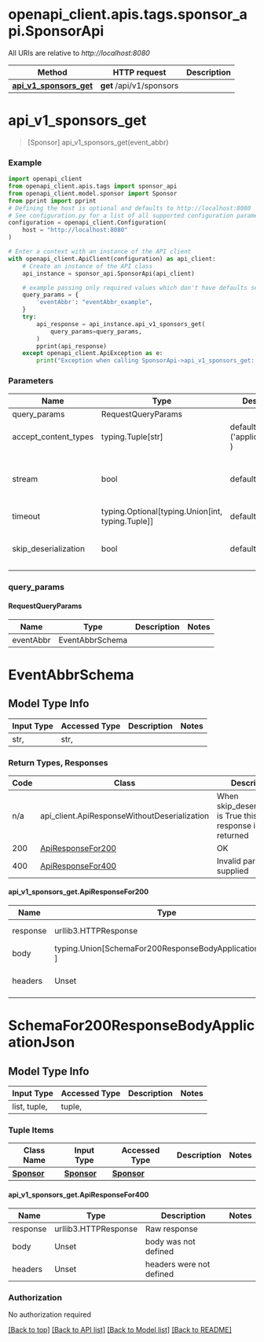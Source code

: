 <a name="__pageTop"></a>
# openapi_client.apis.tags.sponsor_api.SponsorApi

All URIs are relative to *http://localhost:8080*

Method | HTTP request | Description
------------- | ------------- | -------------
[**api_v1_sponsors_get**](#api_v1_sponsors_get) | **get** /api/v1/sponsors | 

# **api_v1_sponsors_get**
<a name="api_v1_sponsors_get"></a>
> [Sponsor] api_v1_sponsors_get(event_abbr)



### Example

```python
import openapi_client
from openapi_client.apis.tags import sponsor_api
from openapi_client.model.sponsor import Sponsor
from pprint import pprint
# Defining the host is optional and defaults to http://localhost:8080
# See configuration.py for a list of all supported configuration parameters.
configuration = openapi_client.Configuration(
    host = "http://localhost:8080"
)

# Enter a context with an instance of the API client
with openapi_client.ApiClient(configuration) as api_client:
    # Create an instance of the API class
    api_instance = sponsor_api.SponsorApi(api_client)

    # example passing only required values which don't have defaults set
    query_params = {
        'eventAbbr': "eventAbbr_example",
    }
    try:
        api_response = api_instance.api_v1_sponsors_get(
            query_params=query_params,
        )
        pprint(api_response)
    except openapi_client.ApiException as e:
        print("Exception when calling SponsorApi->api_v1_sponsors_get: %s\n" % e)
```
### Parameters

Name | Type | Description  | Notes
------------- | ------------- | ------------- | -------------
query_params | RequestQueryParams | |
accept_content_types | typing.Tuple[str] | default is ('application/json', ) | Tells the server the content type(s) that are accepted by the client
stream | bool | default is False | if True then the response.content will be streamed and loaded from a file like object. When downloading a file, set this to True to force the code to deserialize the content to a FileSchema file
timeout | typing.Optional[typing.Union[int, typing.Tuple]] | default is None | the timeout used by the rest client
skip_deserialization | bool | default is False | when True, headers and body will be unset and an instance of api_client.ApiResponseWithoutDeserialization will be returned

### query_params
#### RequestQueryParams

Name | Type | Description  | Notes
------------- | ------------- | ------------- | -------------
eventAbbr | EventAbbrSchema | | 


# EventAbbrSchema

## Model Type Info
Input Type | Accessed Type | Description | Notes
------------ | ------------- | ------------- | -------------
str,  | str,  |  | 

### Return Types, Responses

Code | Class | Description
------------- | ------------- | -------------
n/a | api_client.ApiResponseWithoutDeserialization | When skip_deserialization is True this response is returned
200 | [ApiResponseFor200](#api_v1_sponsors_get.ApiResponseFor200) | OK
400 | [ApiResponseFor400](#api_v1_sponsors_get.ApiResponseFor400) | Invalid params supplied

#### api_v1_sponsors_get.ApiResponseFor200
Name | Type | Description  | Notes
------------- | ------------- | ------------- | -------------
response | urllib3.HTTPResponse | Raw response |
body | typing.Union[SchemaFor200ResponseBodyApplicationJson, ] |  |
headers | Unset | headers were not defined |

# SchemaFor200ResponseBodyApplicationJson

## Model Type Info
Input Type | Accessed Type | Description | Notes
------------ | ------------- | ------------- | -------------
list, tuple,  | tuple,  |  | 

### Tuple Items
Class Name | Input Type | Accessed Type | Description | Notes
------------- | ------------- | ------------- | ------------- | -------------
[**Sponsor**]({{complexTypePrefix}}Sponsor.md) | [**Sponsor**]({{complexTypePrefix}}Sponsor.md) | [**Sponsor**]({{complexTypePrefix}}Sponsor.md) |  | 

#### api_v1_sponsors_get.ApiResponseFor400
Name | Type | Description  | Notes
------------- | ------------- | ------------- | -------------
response | urllib3.HTTPResponse | Raw response |
body | Unset | body was not defined |
headers | Unset | headers were not defined |

### Authorization

No authorization required

[[Back to top]](#__pageTop) [[Back to API list]](../../../README.md#documentation-for-api-endpoints) [[Back to Model list]](../../../README.md#documentation-for-models) [[Back to README]](../../../README.md)

